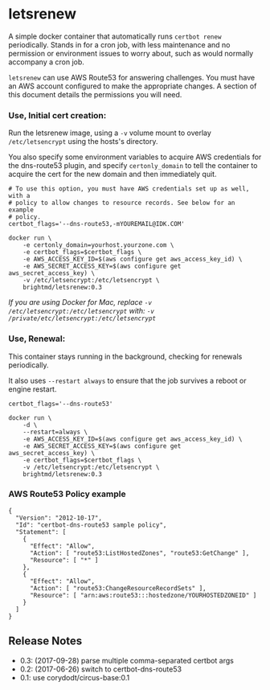 # letsrenew

A simple docker container that automatically runs `certbot renew` periodically.
Stands in for a cron job, with less maintenance and no permission or
environment issues to worry about, such as would normally accompany a cron
job.

`letsrenew` can use AWS Route53 for answering challenges. You must have an
AWS account configured to make the appropriate changes. A section of this
document details the permissions you will need.


### Use, Initial cert creation:

Run the letsrenew image, using a `-v` volume mount to overlay
`/etc/letsencrypt` using the hosts's directory.

You also specify some environment variables to acquire AWS credentials for the
dns-route53 plugin, and specify `certonly_domain` to tell the container to
acquire the cert for the new domain and then immediately quit.

```
# To use this option, you must have AWS credentials set up as well, with a
# policy to allow changes to resource records. See below for an example
# policy.
certbot_flags='--dns-route53,-mYOUREMAIL@IDK.COM'

docker run \
    -e certonly_domain=yourhost.yourzone.com \
    -e certbot_flags=$certbot_flags \
    -e AWS_ACCESS_KEY_ID=$(aws configure get aws_access_key_id) \
    -e AWS_SECRET_ACCESS_KEY=$(aws configure get aws_secret_access_key) \
    -v /etc/letsencrypt:/etc/letsencrypt \
    brightmd/letsrenew:0.3
```

*If you are using Docker for Mac, replace `-v
/etc/letsencrypt:/etc/letsencrypt` with: `-v
/private/etc/letsencrypt:/etc/letsencrypt`*


### Use, Renewal:

This container stays running in the background, checking for renewals
periodically.

It also uses `--restart always` to ensure that the job survives a reboot or
engine restart.


```
certbot_flags='--dns-route53'

docker run \
    -d \
    --restart=always \
    -e AWS_ACCESS_KEY_ID=$(aws configure get aws_access_key_id) \
    -e AWS_SECRET_ACCESS_KEY=$(aws configure get aws_secret_access_key) \
    -e certbot_flags=$certbot_flags \
    -v /etc/letsencrypt:/etc/letsencrypt \
    brightmd/letsrenew:0.3
```

### AWS Route53 Policy example
```
{
  "Version": "2012-10-17",
  "Id": "certbot-dns-route53 sample policy",
  "Statement": [
    {
      "Effect": "Allow",
      "Action": [ "route53:ListHostedZones", "route53:GetChange" ],
      "Resource": [ "*" ]
    },
    {
      "Effect": "Allow",
      "Action": [ "route53:ChangeResourceRecordSets" ],
      "Resource": [ "arn:aws:route53:::hostedzone/YOURHOSTEDZONEID" ]
    }
  ]
}
```



## Release Notes

* 0.3: (2017-09-28) parse multiple comma-separated certbot args
* 0.2: (2017-06-26) switch to certbot-dns-route53
* 0.1: use corydodt/circus-base:0.1

